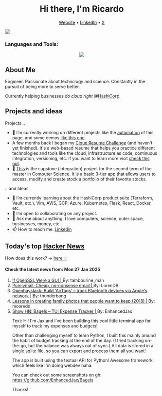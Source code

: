 
<!-- This is an HTML comment in your markdown file -->

<h1 align="center">Hi there, I'm Ricardo</h1>
<p align="center">
  <a href="ricardorompar.com">Website</a> •
  <a href="https://www.linkedin.com/in/ricardo-romero-paredes/">LinkedIn</a> •
  <a href="https://twitter.com/ricardorompar">X</a>
</p>
<img src="https://badges.pufler.dev/visits/{ricardorompar}/{ricardorompar}"/>

<h3 align="left">Languages and Tools:</h3>
<p align="center">
  <a href="https://skillicons.dev">
    <img src="https://skillicons.dev/icons?i=terraform,aws,gcp,azure,git,python,kubernetes,react,js,docker,ubuntu" />
  </a>
</p>

<h2>About Me</h2>
Engineer. Passionate about technology and science. Constantly in the pursuit of being more to serve better.

Currently helping businesses <i>do cloud right</i> @<a href="https://github.com/hashicorp">HashiCorp</a>.

<h2>Projects and ideas</h2>
Projects...
<ul>
  <li>🔭 I’m currently working on different projects like the <a href="https://github.com/ricardorompar/ricardorompar/blob/main/automate.py">automation</a> of this page, and some demos <a href="https://github.com/ricardorompar/boundary-ansible-demo">like this one</a>.
  </li>

  <li >A few months back I began my <a href="https://github.com/ricardorompar/cloudResumeChallenge">Cloud Resume Challenge</a> (and haven't yet finished). It's a web-based resume that helps you practice different technologies and tools like the cloud, infrastructure as code, continuous integration, versioning, etc. If you want to learn more visit <a href="https://cloudresumechallenge.dev/docs/the-challenge/aws/">check this out</a>.
  </li>

  <li>🔭 <a href="https://github.com/ricardorompar/capstoneT2">This</a> is the capstone (integration) project for the second term of the master in Computer Science. It is a basic 3-tier app that allows users to access, modify and create stock a portfolio of their favorite stocks.
  </li>
</ul>
...and Ideas
<ul>
  <li>🌱 I’m currently learning about the HashiCorp product suite (Terraform, Vault, etc.), Vim, AWS, GCP, Azure, Kubernetes, Flask, React, Docker, etc.
  </li>
  <li>👯 I’m open to collaborating on any project.</li>
  <li>💬 Ask me about anything. I love computers, science, outer space, businesses, money, etc.</li>
  <li>📫 How to reach me: <a href="https://www.linkedin.com/in/ricardo-romero-paredes/">Linkedin</a></li>
</ul>

<h2>Today's top <a href='https://news.ycombinator.com/'>Hacker News</a></h2>
How does this work? -> <a href='./AUTOMATIC.md'>here 💡</a>

<h4>Check the latest news from: Mon 27 Jan 2025</h4>
<ol>
<li>
    <a href=https://smallstep.com/blog/if-openssl-were-a-gui/>
        If OpenSSL Were a GUI |
    </a>
    By: tambourine_man
</li>

<li>
    <a href=https://purelymail.com/>
        Purelymail: Cheap, no-nonsense email |
    </a>
    By: LorenDB
</li>

<li>
    <a href=https://github.com/seemoo-lab/openhaystack>
        Openhaystack: Build 'AirTags' – track Bluetooth devices via Apple's network |
    </a>
    By: thunderbong
</li>

<li>
    <a href=https://estherschindler.medium.com/the-old-family-photos-project-lessons-in-creating-family-photos-that-people-want-to-keep-ea3909129943>
        Lessons in creating family photos that people want to keep (2018) |
    </a>
    By: mooreds
</li>

<li>
    <a href=https://github.com/EnhancedJax/Bagels>
        Show HN: Bagels – TUI Expense Tracker |
    </a>
    By: EnhancedJax
</li>

<p>
Text: Hi! I&#x27;m Jax and I&#x27;ve been building this cool little terminal app for myself to track my expenses and budgets!<p>Other than challenging myself to learn Python, I built this mainly around the habit of budget tracking at the end of the day. (I tried tracking on-the-go, but the balance was always out of sync.) All data is stored in a single sqlite file, so you can export and process them all you want!<p>The app is built using the textual API for Python! Awesome framework which feels like I&#x27;m doing webdev haha.<p>You can check out some screenshots on gh: <a href="https:&#x2F;&#x2F;github.com&#x2F;EnhancedJax&#x2F;Bagels">https:&#x2F;&#x2F;github.com&#x2F;EnhancedJax&#x2F;Bagels</a><p>Thanks! </br>
</p>
</ol>